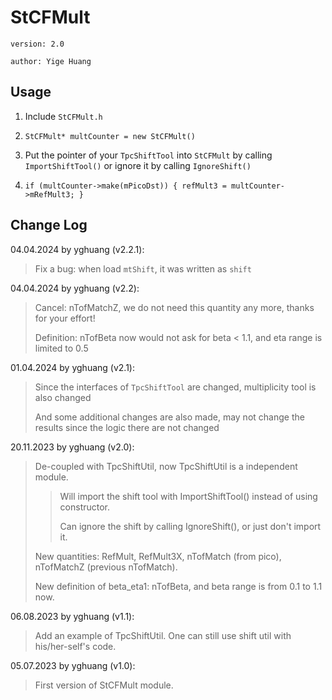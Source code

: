 # StCFMult

`version: 2.0`

`author: Yige Huang`

## Usage

1. Include `StCFMult.h`

2. `StCFMult* multCounter = new StCFMult()`

3. Put the pointer of your `TpcShiftTool` into `StCFMult` by calling `ImportShiftTool()` or ignore it by calling `IgnoreShift()`

4. `if (multCounter->make(mPicoDst)) { refMult3 = multCounter->mRefMult3; }`

## Change Log

04.04.2024 by yghuang (v2.2.1):

> Fix a bug: when load `mtShift`, it was written as `shift`

04.04.2024 by yghuang (v2.2):

> Cancel: nTofMatchZ, we do not need this quantity any more, thanks for your effort!
>
> Definition: nTofBeta now would not ask for beta < 1.1, and eta range is limited to 0.5

01.04.2024 by yghuang (v2.1):

> Since the interfaces of `TpcShiftTool` are changed, multiplicity tool is also changed
>
> And some additional changes are also made, may not change the results since the logic there are not changed

20.11.2023 by yghuang (v2.0):

> De-coupled with TpcShiftUtil, now TpcShiftUtil is a independent module.
>> Will import the shift tool with ImportShiftTool() instead of using constructor.
>>
>> Can ignore the shift by calling IgnoreShift(), or just don't import it.
>
> New quantities: RefMult, RefMult3X, nTofMatch (from pico), nTofMatchZ (previous nTofMatch).
>
> New definition of beta_eta1: nTofBeta, and beta range is from 0.1 to 1.1 now.

06.08.2023 by yghuang (v1.1):

> Add an example of TpcShiftUtil. One can still use shift util with his/her-self's code.

05.07.2023 by yghuang (v1.0):

> First version of StCFMult module.
